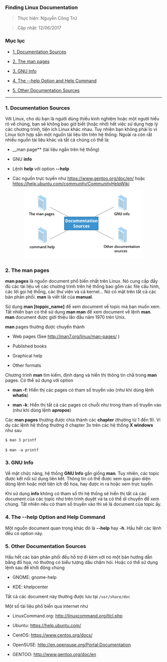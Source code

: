 
### Finding Linux Documentation

> Thực hiện: Nguyễn Công Trứ

> Cập nhật: 12/06/2017

### Mục lục

- [1. Documentation Sources](#1)

- [2. The man pages](#2)

- [3. GNU Info](#3)

- [4. The --help Option and Help Command  ](#4)

- [5. Other Documentation Sources  ](#5)


***

<a name="1"></a>
### 1. Documentation Sources

Với Linux, cho dù bạn là người dùng thiếu kinh nghiệm hoặc một người hiểu rõ về chúng, bạn sẽ không bao giờ biết (hoặc nhớ) hết việc sử dụng hợp lý các chương trình, tiện ích Linux khác nhau. Tuy nhiên bạn không phải lo vì Linux tích hợp sẵn một nguồn tài liệu lớn trên hệ thống. Ngoài ra còn rất nhiều nguồn tài liệu khác và tất cả chúng có thể là:

- __man page** (tài liệu ngắn trên hệ thống)

- GNU **info**

- Lệnh **help** với option **--help**

- Các nguồn trực tuyến như https://www.gentoo.org/doc/en/ hoặc https://help.ubuntu.com/community/CommunityHelpWiki

<p align="center"><img src="https://github.com/ctnguyenvn/sysadmin_level1/blob/master/Task43_Linux_Course_01_LFS101/Chapter_08/Images/1.png"></p>

<a name="2"></a>
### 2. The man pages

**man pages** là nguồn document phổ biến nhất trên Linux. Nó cung cấp đầy đủ các tài liệu về các chương trình trên hệ thống bao gồm các file cấu hình, các lời gọi hệ thống, các thư viện và cả kernel... Nó có mặt trên tất cả các bản phân phối. **man** là viết tắt của **manual**.

Sử dụng **man [toppic_name]** để xem document về topic mà bạn muốn xem. Tất nhiên bạn có thể sử dụng **man man** để xem document về lệnh **man**. **man** document được giới thiệu lần đầu năm 1970 trên Unix.

**man** pages thường được chuyển thành

- Web pages (See http://man7.org/linux/man-pages/ )

- Published books

- Graphical help

- Other formats

Chương trình **man** tìm kiếm, định dạng và hiển thị thông tin chắ trong **man** pages. Có thể sử dụng với option

- __man -f__: Hiển thị các pages có tham số truyền vào (như khi dùng lệnh **whatis**)

- __man -k__: Hiển thị tất cả các pages có chuỗi như trong tham số truyền vào (như khi dùng lệnh **apropos**)

Các **man pages** thường được chia thành các **chapter** (thường từ 1 đến 9). Ví dụ các lệnh hệ thống thường ở chapter 3x trên các hệ thống **X windows** như sau

	$ man 3 printf
	
	$ man -a printf

<a name="3"></a>
### 3. GNU Info

Về mặt chức năng, hệ thống **GNU Info** gần giống **man**. Tuy nhiên, các topic được kết nối sử dụng liên kết. Thông tin có thể được xem qua giao diện dòng lệnh hoặc một tiện ích đồ họa, hay được in ra hoặc xem trực tuyến.

Khi sử dụng **info** không có tham số thì hệ thống sẽ hiển thị tất cả các document của các topic như trên trình duyệt và ta có thể di chuyển để xem chúng. Tất nhiên nếu có tham số truyền vào thì sẽ là document của topic ấy.

<a name="4"></a>
### 4. The --help Option and Help Command  

Một nguồn document quan trọng khác đó là **--help** hay **-h**. Hầu hết các lệnh đều có option này.

<a name="5"></a>
### 5. Other Documentation Sources  

Hầu hết các bản phân phối đều hỗ trợ đi kèm với nó một bản hướng dẫn bằng đồ họa, nó thường có biểu tượng dấu chấm hỏi. Hoặc có thể sử dụng lệnh sau để khởi động chúng

- GNOME: gnome-help

- KDE: khelpcenter

Tất cả các document này thường được lưu tại `/usr/share/doc`

Một số tài liệu phổ biến qua internet như 

- LinuxCommand.org: http://linuxcommand.org/tlcl.php

- Ubuntu: https://help.ubuntu.com/

- CentOS: https://www.centos.org/docs/

- OpenSUSE: http://en.opensuse.org/Portal:Documentation

- GENTOO: http://www.gentoo.org/doc/en